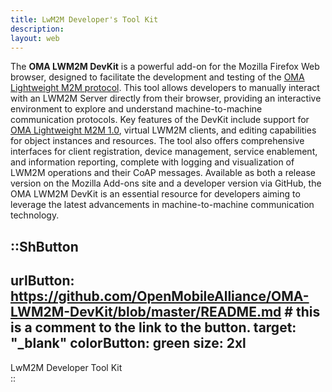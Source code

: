 ```yaml
---
title: LwM2M Developer's Tool Kit
description:
layout: web
---
```


The <strong>OMA LWM2M DevKit</strong></a> is a powerful add-on for the Mozilla Firefox Web browser, designed to facilitate the development and testing of the [OMA Lightweight M2M protocol](/lwm2m/applications-use-cases#lwm2m-messaging-procol). This tool allows developers to manually interact with an LWM2M Server directly from their browser, providing an interactive environment to explore and understand machine-to-machine communication protocols. Key features of the DevKit include support for [OMA Lightweight M2M 1.0](/lwm2m/resources/specifications#v11), virtual LWM2M clients, and editing capabilities for object instances and resources. The tool also offers comprehensive interfaces for client registration, device management, service enablement, and information reporting, complete with logging and visualization of LWM2M operations and their CoAP messages. Available as both a release version on the Mozilla Add-ons site and a developer version via GitHub, the OMA LWM2M DevKit is an essential resource for developers aiming to leverage the latest advancements in machine-to-machine communication technology.

::ShButton
---
urlButton: https://github.com/OpenMobileAlliance/OMA-LWM2M-DevKit/blob/master/README.md # this is a comment to the link to the button.
target: "_blank"
colorButton: green
size: 2xl 
---

LwM2M Developer Tool Kit  
::